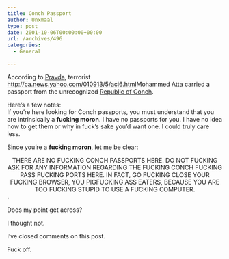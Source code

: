 ```yaml
---
title: Conch Passport
author: Unxmaal
type: post
date: 2001-10-06T00:00:00+00:00
url: /archives/496
categories:
  - General

---
```

According to <A HREF="http://english.pravda.ru/main/2001/10/06/17232.html">Pravda</A>, terrorist <http://ca.news.yahoo.com/010913/5/aci6.html>Mohammed Atta</a> carried a passport from the unrecognized [Republic of Conch][1].

Here&#8217;s a few notes:  
If you&#8217;re here looking for Conch passports, you must understand that you are intrinsically a **fucking moron**. I have no passports for you. I have no idea how to get them or why in fuck&#8217;s sake you&#8217;d want one. I could truly care less. 

Since you&#8217;re a **fucking moron**, let me be clear:  


<center>
  </blink>THERE ARE NO FUCKING CONCH PASSPORTS HERE. DO NOT FUCKING ASK FOR ANY INFORMATION REGARDING THE FUCKING CONCH FUCKING PASS FUCKING PORTS HERE. IN FACT, GO FUCKING CLOSE YOUR FUCKING BROWSER, YOU PIGFUCKING ASS EATERS, BECAUSE YOU ARE TOO FUCKING STUPID TO USE A FUCKING COMPUTER.
</center></blink>.

Does my point get across? 

I thought not. 

I&#8217;ve closed comments on this post. 

Fuck off.

 [1]: http://www.conchrepublic.com/welcome.htm